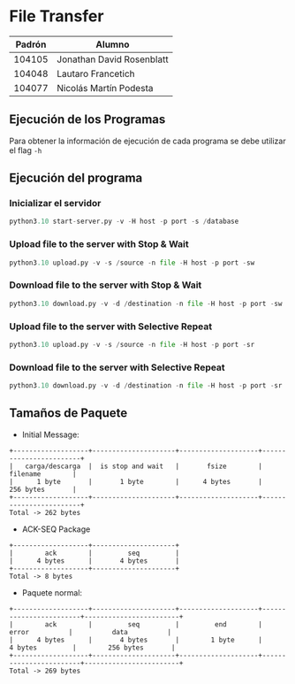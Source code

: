 # File Transfer

| Padrón | Alumno                    |
|--------|---------------------------|
| 104105 | Jonathan David Rosenblatt |
| 104048 | Lautaro Francetich        |
| 104077 | Nicolás Martín Podesta    |

## Ejecución de los Programas

Para obtener la información de ejecución de cada programa se debe utilizar el flag `-h`

## Ejecución del programa
### Inicializar el servidor

```python
python3.10 start-server.py -v -H host -p port -s /database
```

### Upload file to the server with Stop & Wait

```python
python3.10 upload.py -v -s /source -n file -H host -p port -sw
```

### Download file to the server with Stop & Wait

```python
python3.10 download.py -v -d /destination -n file -H host -p port -sw
```

### Upload file to the server with Selective Repeat

```python
python3.10 upload.py -v -s /source -n file -H host -p port -sr
```

### Download file to the server with Selective Repeat

```python
python3.10 download.py -v -d /destination -n file -H host -p port -sr
```

## Tamaños de Paquete

- Initial Message:

```
+-------------------+---------------------+--------------------+------------------------+
|   carga/descarga  |  is stop and wait   |       fsize        |        filename        |
|      1 byte       |       1 byte        |      4 bytes       |        256 bytes       |
+-------------------+---------------------+--------------------+------------------------+
Total -> 262 bytes
```

- ACK-SEQ Package

```
+-------------------+---------------------+
|        ack        |         seq         |
|      4 bytes      |       4 bytes       |
+-------------------+---------------------+
Total -> 8 bytes
```

- Paquete normal:

```
+-------------------+---------------------+--------------------+------------------------+------------------------+
|        ack        |         seq         |         end        |         error          |          data          |
|      4 bytes      |       4 bytes       |        1 byte      |        4 bytes         |        256 bytes       |
+-------------------+---------------------+--------------------+------------------------+------------------------+
Total -> 269 bytes
```
